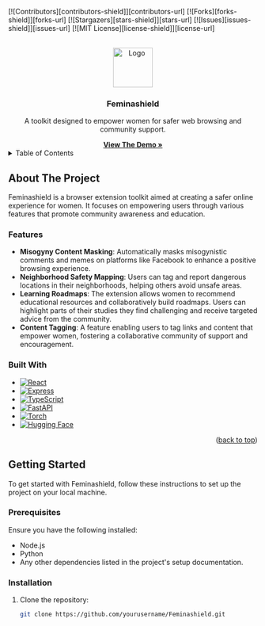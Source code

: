 [![Contributors][contributors-shield]][contributors-url]
[![Forks][forks-shield]][forks-url]
[![Stargazers][stars-shield]][stars-url]
[![Issues][issues-shield]][issues-url]
[![MIT License][license-shield]][license-url]

<!-- PROJECT LOGO -->
<br />
<div align="center">
  <a href="https://github.com/yourusername/Feminashield">
    <img src="./public/img/logo.png" alt="Logo" width="80" height="80">
  </a>

  <h3 align="center">Feminashield</h3>

  <p align="center">
    A toolkit designed to empower women for safer web browsing and community support.
    <br />
  </p>
  <a href="#"><strong>View The Demo »</strong></a>

</div>

<!-- TABLE OF CONTENTS -->
<details>
  <summary>Table of Contents</summary>
  <ol>
    <li><a href="#about-the-project">About The Project</a></li>
    <li><a href="#features">Features</a></li>
    <li><a href="#built-with">Built With</a></li>
    <li><a href="#getting-started">Getting Started</a>
      <ul>
        <li><a href="#prerequisites">Prerequisites</a></li>
        <li><a href="#installation">Installation</a></li>
      </ul>
    </li>
    <li><a href="#usage">Usage</a></li>
    <li><a href="#contact-us">Contact Us</a></li>
  </ol>
</details>

<!-- ABOUT THE PROJECT -->
## About The Project

Feminashield is a browser extension toolkit aimed at creating a safer online experience for women. It focuses on empowering users through various features that promote community awareness and education.

### Features
- **Misogyny Content Masking**: Automatically masks misogynistic comments and memes on platforms like Facebook to enhance a positive browsing experience.
- **Neighborhood Safety Mapping**: Users can tag and report dangerous locations in their neighborhoods, helping others avoid unsafe areas.
- **Learning Roadmaps**: The extension allows women to recommend educational resources and collaboratively build roadmaps. Users can highlight parts of their studies they find challenging and receive targeted advice from the community.
- **Content Tagging**: A feature enabling users to tag links and content that empower women, fostering a collaborative community of support and encouragement.

### Built With
- [![React](https://img.shields.io/badge/React-61DAFB?style=for-the-badge&logo=react&logoColor=black)](https://reactjs.org/)
- [![Express](https://img.shields.io/badge/Express-000000?style=for-the-badge&logo=express&logoColor=white)](https://expressjs.com/)
- [![TypeScript](https://img.shields.io/badge/TypeScript-007ACC?style=for-the-badge&logo=typescript&logoColor=white)](https://www.typescriptlang.org/)
- [![FastAPI](https://img.shields.io/badge/FastAPI-005571?style=for-the-badge&logo=fastapi)](https://fastapi.tiangolo.com/)
- [![Torch](https://img.shields.io/badge/PyTorch-EE4C2A?style=for-the-badge&logo=pytorch&logoColor=white)](https://pytorch.org/)
- [![Hugging Face](https://img.shields.io/badge/Hugging%20Face-FF9E00?style=for-the-badge&logo=Huggingface&logoColor=white)](https://huggingface.co/)

<p align="right">(<a href="#readme-top">back to top</a>)</p>

<!-- GETTING STARTED -->
## Getting Started

To get started with Feminashield, follow these instructions to set up the project on your local machine.

### Prerequisites
Ensure you have the following installed:
- Node.js
- Python
- Any other dependencies listed in the project's setup documentation.

### Installation
1. Clone the repository:
   ```bash
   git clone https://github.com/yourusername/Feminashield.git

